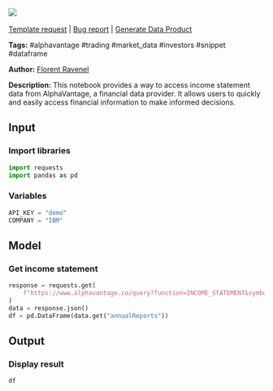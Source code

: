 <a href="https://app.naas.ai/user-redirect/naas/downloader?url=https://raw.githubusercontent.com/jupyter-naas/awesome-notebooks/master/AlphaVantage/AlphaVantage_Get_income_statement.ipynb" target="_parent"><img src="https://naasai-public.s3.eu-west-3.amazonaws.com/open_in_naas.svg"/></a><br><br><a href="https://github.com/jupyter-naas/awesome-notebooks/issues/new?assignees=&labels=&template=template-request.md&title=Tool+-+Action+of+the+notebook+">Template request</a> | <a href="https://github.com/jupyter-naas/awesome-notebooks/issues/new?assignees=&labels=bug&template=bug_report.md&title=AlphaVantage+-+Get+income+statement:+Error+short+description">Bug report</a> | <a href="https://app.naas.ai/user-redirect/naas/downloader?url=https://raw.githubusercontent.com/jupyter-naas/awesome-notebooks/master/Naas/Naas_Start_data_product.ipynb" target="_parent">Generate Data Product</a>

**Tags:** #alphavantage #trading #market_data #investors #snippet #dataframe

**Author:** [Florent Ravenel](https://www.linkedin.com/in/ACoAABCNSioBW3YZHc2lBHVG0E_TXYWitQkmwog/)

**Description:** This notebook provides a way to access income statement data from AlphaVantage, a financial data provider. It allows users to quickly and easily access financial information to make informed decisions.

## Input

### Import libraries


```python
import requests
import pandas as pd
```

### Variables


```python
API_KEY = "demo"
COMPANY = "IBM"
```

## Model

### Get income statement


```python
response = requests.get(
    f"https://www.alphavantage.co/query?function=INCOME_STATEMENT&symbol={COMPANY}&apikey={API_KEY}"
)
data = response.json()
df = pd.DataFrame(data.get("annualReports"))
```

## Output

### Display result


```python
df
```
